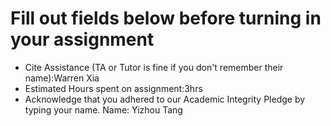 # Fill out fields below before turning in your assignment

- Cite Assistance (TA or Tutor is fine if you don't remember their name):Warren Xia
- Estimated Hours spent on assignment:3hrs
- Acknowledge that you adhered to our Academic Integrity Pledge by typing your name.
Name: Yizhou Tang


